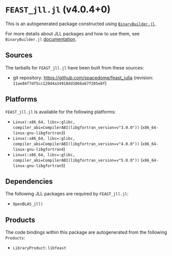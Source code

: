 # `FEAST_jll.jl` (v4.0.4+0)

This is an autogenerated package constructed using [`BinaryBuilder.jl`](https://github.com/JuliaPackaging/BinaryBuilder.jl).

For more details about JLL packages and how to use them, see `BinaryBuilder.jl` [documentation](https://juliapackaging.github.io/BinaryBuilder.jl/dev/jll/).

## Sources

The tarballs for `FEAST_jll.jl` have been built from these sources:

* git repository: https://github.com/spacedome/feast_julia (revision: `11ae84f7df5cc120d4a34918dd1066a67f205e8f`)

## Platforms

`FEAST_jll.jl` is available for the following platforms:

* `Linux(:x86_64, libc=:glibc, compiler_abi=CompilerABI(libgfortran_version=v"3.0.0"))` (`x86_64-linux-gnu-libgfortran3`)
* `Linux(:x86_64, libc=:glibc, compiler_abi=CompilerABI(libgfortran_version=v"4.0.0"))` (`x86_64-linux-gnu-libgfortran4`)
* `Linux(:x86_64, libc=:glibc, compiler_abi=CompilerABI(libgfortran_version=v"5.0.0"))` (`x86_64-linux-gnu-libgfortran5`)

## Dependencies

The following JLL packages are required by `FEAST_jll.jl`:

* `OpenBLAS_jll)`

## Products

The code bindings within this package are autogenerated from the following `Products`:

* `LibraryProduct`: `libfeast`
